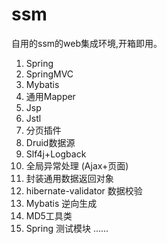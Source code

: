 # ssm
自用的ssm的web集成环境,开箱即用。

1. Spring
2. SpringMVC
3. Mybatis
4. 通用Mapper
5. Jsp
6. Jstl
7. 分页插件
8. Druid数据源
9. Slf4j+Logback
10. 全局异常处理 (Ajax+页面)
11. 封装通用数据返回对象
12. hibernate-validator 数据校验
13. Mybatis 逆向生成
14. MD5工具类
15. Spring 测试模块
......
